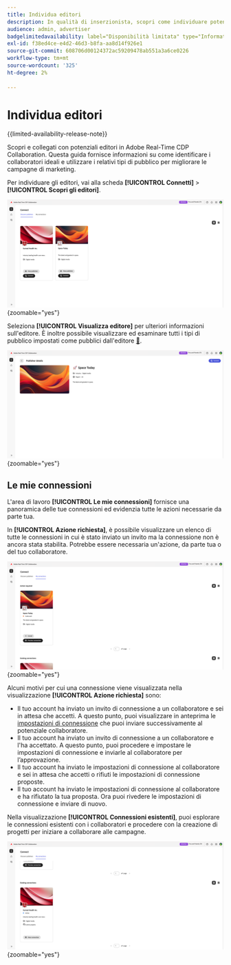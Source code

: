 ```yaml
---
title: Individua editori
description: In qualità di inserzionista, scopri come individuare potenziali editori con cui collaborare utilizzando Adobe Real-Time CDP Collaboration
audience: admin, advertiser
badgelimitedavailability: label="Disponibilità limitata" type="Informative" url="https://helpx.adobe.com/legal/product-descriptions/real-time-customer-data-platform-collaboration.html newtab=true"
exl-id: f38ed4ce-e4d2-46d3-b8fa-aa8d14f926e1
source-git-commit: 608706d00124372ac59209478ab551a3a6ce0226
workflow-type: tm+mt
source-wordcount: '325'
ht-degree: 2%

---
```


# Individua editori

{{limited-availability-release-note}}

Scopri e collegati con potenziali editori in Adobe Real-Time CDP Collaboration. Questa guida fornisce informazioni su come identificare i collaboratori ideali e utilizzare i relativi tipi di pubblico per migliorare le campagne di marketing.

Per individuare gli editori, vai alla scheda **[!UICONTROL Connetti]** > **[!UICONTROL Scopri gli editori]**.

![Dashboard Discover Publishers nell&#39;area di lavoro Connect.](/help/assets/connect/discover-publishers/discover-publishers-overview.png){zoomable="yes"}

Seleziona **[!UICONTROL Visualizza editore]** per ulteriori informazioni sull&#39;editore. È inoltre possibile visualizzare ed esaminare tutti i tipi di pubblico impostati come pubblici dall&#39;editore [&#128279;](/help/guide/setup/onboard-audiences.md#metadata-visibility).

![Dettagli di un singolo editore](/help/assets/connect/discover-publishers/view-publisher-profile.png){zoomable="yes"}

## Le mie connessioni

L&#39;area di lavoro **[!UICONTROL Le mie connessioni]** fornisce una panoramica delle tue connessioni ed evidenzia tutte le azioni necessarie da parte tua.

In **[!UICONTROL Azione richiesta]**, è possibile visualizzare un elenco di tutte le connessioni in cui è stato inviato un invito ma la connessione non è ancora stata stabilita. Potrebbe essere necessaria un&#39;azione, da parte tua o del tuo collaboratore.

![Azione richiesta nella schermata Connessioni](/help/assets/connect/discover-publishers/action-required-view.png){zoomable="yes"}

Alcuni motivi per cui una connessione viene visualizzata nella visualizzazione **[!UICONTROL Azione richiesta]** sono:

* Il tuo account ha inviato un invito di connessione a un collaboratore e sei in attesa che accetti. A questo punto, puoi visualizzare in anteprima le [impostazioni di connessione](/help/guide/glossary.md#connection-settings) che puoi inviare successivamente al potenziale collaboratore.
* Il tuo account ha inviato un invito di connessione a un collaboratore e l&#39;ha accettato. A questo punto, puoi procedere e impostare le impostazioni di connessione e inviarle al collaboratore per l’approvazione.
* Il tuo account ha inviato le impostazioni di connessione al collaboratore e sei in attesa che accetti o rifiuti le impostazioni di connessione proposte.
* Il tuo account ha inviato le impostazioni di connessione al collaboratore e ha rifiutato la tua proposta. Ora puoi rivedere le impostazioni di connessione e inviare di nuovo.

Nella visualizzazione **[!UICONTROL Connessioni esistenti]**, puoi esplorare le connessioni esistenti con i collaboratori e procedere con la creazione di progetti per iniziare a collaborare alle campagne.

![Visualizzazione connessioni esistenti nella schermata Connessioni personali](/help/assets/connect/discover-publishers/existing-connections-view.png){zoomable="yes"}
